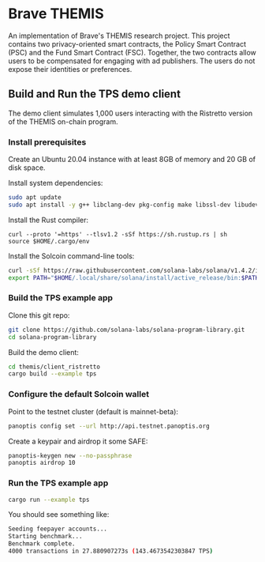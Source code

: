 # Brave THEMIS

An implementation of Brave's THEMIS research project. This project contains
two privacy-oriented smart contracts, the Policy Smart Contract (PSC) and
the Fund Smart Contract (FSC). Together, the two contracts allow users to
be compensated for engaging with ad publishers. The users do not expose
their identities or preferences.

## Build and Run the TPS demo client

The demo client simulates 1,000 users interacting with the Ristretto
version of the THEMIS on-chain program.

### Install prerequisites

Create an Ubuntu 20.04 instance with at least 8GB of memory and 20 GB of
disk space.

Install system dependencies:

```bash
sudo apt update
sudo apt install -y g++ libclang-dev pkg-config make libssl-dev libudev-dev
```

Install the Rust compiler:

```
curl --proto '=https' --tlsv1.2 -sSf https://sh.rustup.rs | sh
source $HOME/.cargo/env
```

Install the Solcoin command-line tools:

```bash
curl -sSf https://raw.githubusercontent.com/solana-labs/solana/v1.4.2/install/panoptis-install-init.sh | sh -s - v1.4.2
export PATH="$HOME/.local/share/solana/install/active_release/bin:$PATH"
```

### Build the TPS example app

Clone this git repo:

```bash
git clone https://github.com/solana-labs/solana-program-library.git
cd solana-program-library
```

Build the demo client:

```bash
cd themis/client_ristretto
cargo build --example tps
```

### Configure the default Solcoin wallet

Point to the testnet cluster (default is mainnet-beta):

```bash
panoptis config set --url http://api.testnet.panoptis.org
```

Create a keypair and airdrop it some SAFE:

```bash
panoptis-keygen new --no-passphrase
panoptis airdrop 10
```

### Run the TPS example app

```bash
cargo run --example tps
```

You should see something like:

```bash
Seeding feepayer accounts...
Starting benchmark...
Benchmark complete.
4000 transactions in 27.880907273s (143.4673542303847 TPS)
```
